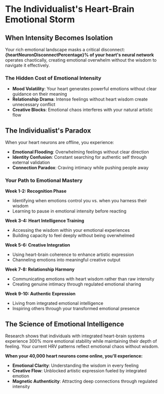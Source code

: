 # The Individualist's Heart-Brain Emotional Storm

## When Intensity Becomes Isolation

Your rich emotional landscape masks a critical disconnect: **{heartNeuronDisconnectPercentage}% of your heart's neural network** operates chaotically, creating emotional overwhelm without the wisdom to navigate it effectively.

### The Hidden Cost of Emotional Intensity

- **Mood Volatility**: Your heart generates powerful emotions without clear guidance on their meaning
- **Relationship Drama**: Intense feelings without heart wisdom create unnecessary conflict
- **Creative Blocks**: Emotional chaos interferes with your natural artistic flow

## The Individualist's Paradox

When your heart neurons are offline, you experience:

- **Emotional Flooding**: Overwhelming feelings without clear direction
- **Identity Confusion**: Constant searching for authentic self through external validation
- **Connection Paradox**: Craving intimacy while pushing people away

### Your Path to Emotional Mastery

**Week 1-2: Recognition Phase**
- Identifying when emotions control you vs. when you harness their wisdom
- Learning to pause in emotional intensity before reacting

**Week 3-4: Heart Intelligence Training**
- Accessing the wisdom within your emotional experiences
- Building capacity to feel deeply without being overwhelmed

**Week 5-6: Creative Integration**
- Using heart-brain coherence to enhance artistic expression
- Channeling emotions into meaningful creative output

**Week 7-8: Relationship Harmony**
- Communicating emotions with heart wisdom rather than raw intensity
- Creating genuine intimacy through regulated emotional sharing

**Week 9-10: Authentic Expression**
- Living from integrated emotional intelligence
- Inspiring others through your transformed emotional presence

## The Science of Emotional Intelligence

Research shows that individuals with integrated heart-brain systems experience 300% more emotional stability while maintaining their depth of feeling. Your current HRV patterns reflect emotional chaos without wisdom.

**When your 40,000 heart neurons come online, you'll experience:**

- **Emotional Clarity**: Understanding the wisdom in every feeling
- **Creative Flow**: Unblocked artistic expression fueled by integrated emotion
- **Magnetic Authenticity**: Attracting deep connections through regulated intensity